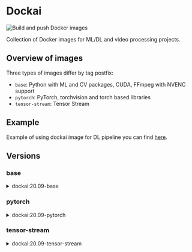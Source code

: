 # Dockai

![Build and push Docker images](https://github.com/osai-ai/dockai/workflows/Build%20and%20push%20Docker%20images/badge.svg)

Collection of Docker images for ML/DL and video processing projects. 

## Overview of images

Three types of images differ by tag postfix:

* `base`: Python with ML and CV packages, CUDA, FFmpeg with NVENC support
* `pytorch`: PyTorch, torchvision and torch based libraries
* `tensor-stream`: Tensor Stream

## Example

Example of using dockai image for DL pipeline you can find [here](example).

## Versions 

### base

<details><summary>dockai:20.09-base</summary>
<p>

[ghcr.io/osai-ai/dockai:20.09-base](https://github.com/orgs/osai-ai/packages/container/dockai/63401)

FFmpeg (release/4.3), nv-codec-headers (sdk/9.1)  
Python (3.6.9)  

pip==20.2.3  
setuptools==50.3.0  
packaging==20.4  
numpy==1.19.2  
opencv-python==4.4.0.42  
scipy==1.5.2  
matplotlib==3.3.2  
pandas==1.1.2  
notebook==6.1.4  
scikit-learn==0.23.2  
scikit-image==0.17.2  
albumentations==0.4.6  
Cython==0.29.21  
Pillow==7.2.0  
trafaret-config==2.0.2  
pyzmq==19.0.2  
librosa==0.8.0  
psutil==5.7.2  
dataclasses==0.7  

</p>
</details>

### pytorch

<details><summary>dockai:20.09-pytorch</summary>
<p>

[ghcr.io/osai-ai/dockai:20.09-pytorch](https://github.com/orgs/osai-ai/packages/container/dockai/63402)

additionally to `dockai:20.09-base`:

torch==1.6.0  
torchvision==0.7.0  
pytorch-argus==0.1.2  
timm==0.2.1  
apex (master)  

</p>
</details>


### tensor-stream

<details><summary>dockai:20.09-tensor-stream</summary>
<p>

[ghcr.io/osai-ai/dockai:20.09-tensor-stream](https://github.com/orgs/osai-ai/packages/container/dockai/63403)

additionally to `dockai:20.09-pytorch`:

tensor-stream==0.4.6 (dev)  

</p>
</details>
